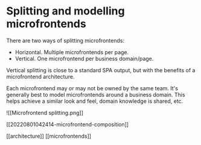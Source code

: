 # Splitting and modelling microfrontends

There are two ways of splitting microfrontends:
- Horizontal. Multiple microfrontends per page.
- Vertical. One microfrontend per business domain/page.

Vertical splitting is close to a standard SPA output, but with the benefits of a microfrontend architecture.

Each microfrontend may or may not be owned by the same team. It's generally best to model microfrontends around a business domain. This helps achieve a similar look and feel, domain knowledge is shared, etc.

![[Microfrontend splitting.png]]

[[20220801042414-microfrontend-composition]]

[[architecture]]
[[microfrontends]]